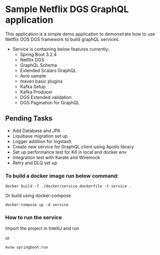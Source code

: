 # Sample Netflix DGS GraphQL application

This application is a simple demo application to demonstrate how to use Netflix OOS DGS framework to build graphQL
services.

- Service is containing below features currently:
    - Spring Boot 3.2.4
    - Netflix DGS
    - GraphQL Schema
    - Extended Scalars GraphQL
    - Avro sample
    - maven basic plugins
    - Kafka Setup
    - Kafka Producer
    - DGS Extended validation
    - DGS Pagination for GraphQL
## Pending Tasks

- Add Database and JPA
- Liquibase migration set up
- Logger addition for logstash
- Create new service for GraphQL client using Apollo library
- Set up performance test for K6 in local and docker env
- Integration test with Karate and Wiremock
- Retry and DLQ set up 

### To build a docker image run below command:
```shell
docker build -f ./docker/service.dockerfile -t service .
```
Or build using docker-compose

```shell
docker-compose up -d service
```
### How to run the service

Import the project in IntelliJ and run

or
```shell
mvnw springboot:run
```
